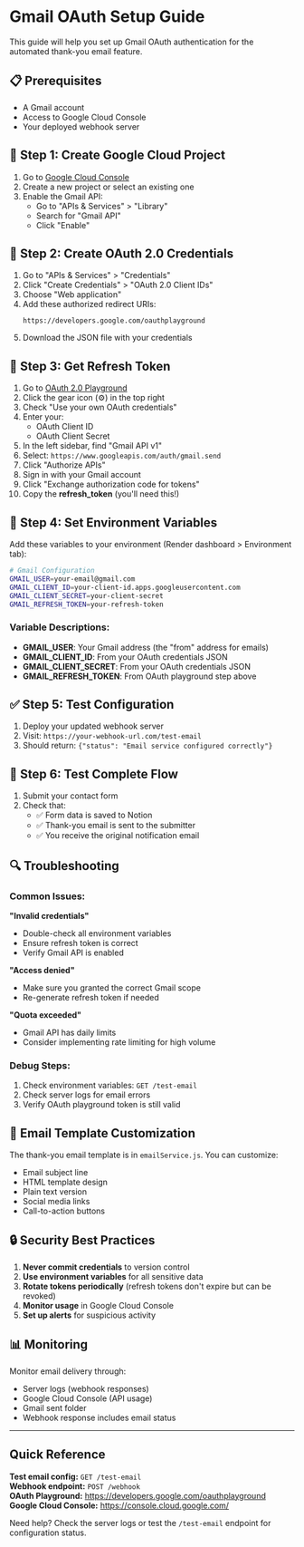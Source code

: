 # Gmail OAuth Setup Guide

This guide will help you set up Gmail OAuth authentication for the automated thank-you email feature.

## 📋 Prerequisites

- A Gmail account
- Access to Google Cloud Console
- Your deployed webhook server

## 🔧 Step 1: Create Google Cloud Project

1. Go to [Google Cloud Console](https://console.cloud.google.com/)
2. Create a new project or select an existing one
3. Enable the Gmail API:
   - Go to "APIs & Services" > "Library"
   - Search for "Gmail API"
   - Click "Enable"

## 🔑 Step 2: Create OAuth 2.0 Credentials

1. Go to "APIs & Services" > "Credentials"
2. Click "Create Credentials" > "OAuth 2.0 Client IDs"
3. Choose "Web application"
4. Add these authorized redirect URIs:
   ```
   https://developers.google.com/oauthplayground
   ```
5. Download the JSON file with your credentials

## 🎯 Step 3: Get Refresh Token

1. Go to [OAuth 2.0 Playground](https://developers.google.com/oauthplayground)
2. Click the gear icon (⚙️) in the top right
3. Check "Use your own OAuth credentials"
4. Enter your:
   - OAuth Client ID
   - OAuth Client Secret
5. In the left sidebar, find "Gmail API v1"
6. Select: `https://www.googleapis.com/auth/gmail.send`
7. Click "Authorize APIs"
8. Sign in with your Gmail account
9. Click "Exchange authorization code for tokens"
10. Copy the **refresh_token** (you'll need this!)

## 🔐 Step 4: Set Environment Variables

Add these variables to your environment (Render dashboard > Environment tab):

```bash
# Gmail Configuration
GMAIL_USER=your-email@gmail.com
GMAIL_CLIENT_ID=your-client-id.apps.googleusercontent.com
GMAIL_CLIENT_SECRET=your-client-secret
GMAIL_REFRESH_TOKEN=your-refresh-token
```

### Variable Descriptions:

- **GMAIL_USER**: Your Gmail address (the "from" address for emails)
- **GMAIL_CLIENT_ID**: From your OAuth credentials JSON
- **GMAIL_CLIENT_SECRET**: From your OAuth credentials JSON  
- **GMAIL_REFRESH_TOKEN**: From OAuth playground step above

## ✅ Step 5: Test Configuration

1. Deploy your updated webhook server
2. Visit: `https://your-webhook-url.com/test-email`
3. Should return: `{"status": "Email service configured correctly"}`

## 🚀 Step 6: Test Complete Flow

1. Submit your contact form
2. Check that:
   - ✅ Form data is saved to Notion
   - ✅ Thank-you email is sent to the submitter
   - ✅ You receive the original notification email

## 🔍 Troubleshooting

### Common Issues:

**"Invalid credentials"**
- Double-check all environment variables
- Ensure refresh token is correct
- Verify Gmail API is enabled

**"Access denied"**
- Make sure you granted the correct Gmail scope
- Re-generate refresh token if needed

**"Quota exceeded"**
- Gmail API has daily limits
- Consider implementing rate limiting for high volume

### Debug Steps:

1. Check environment variables: `GET /test-email`
2. Check server logs for email errors
3. Verify OAuth playground token is still valid

## 📧 Email Template Customization

The thank-you email template is in `emailService.js`. You can customize:

- Email subject line
- HTML template design
- Plain text version
- Social media links
- Call-to-action buttons

## 🔒 Security Best Practices

1. **Never commit credentials** to version control
2. **Use environment variables** for all sensitive data
3. **Rotate tokens periodically** (refresh tokens don't expire but can be revoked)
4. **Monitor usage** in Google Cloud Console
5. **Set up alerts** for suspicious activity

## 📊 Monitoring

Monitor email delivery through:
- Server logs (webhook responses)
- Google Cloud Console (API usage)
- Gmail sent folder
- Webhook response includes email status

---

## Quick Reference

**Test email config:** `GET /test-email`  
**Webhook endpoint:** `POST /webhook`  
**OAuth Playground:** https://developers.google.com/oauthplayground  
**Google Cloud Console:** https://console.cloud.google.com/

Need help? Check the server logs or test the `/test-email` endpoint for configuration status.